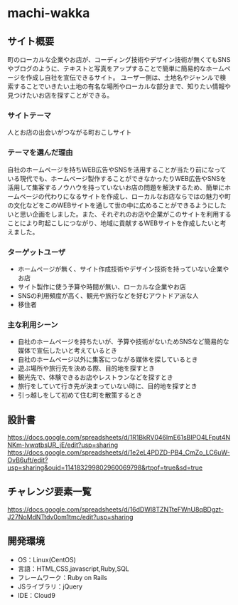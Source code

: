 # machi-wakka

## サイト概要
町のローカルな企業やお店が、コーディング技術やデザイン技術が無くてもSNSやブログのように、テキストと写真をアップすることで簡単に簡易的なホームページを作成し自社を宣伝できるサイト。
ユーザー側は、土地名やジャンルで検索することでいきたい土地の有名な場所やローカルな部分まで、知りたい情報や見つけたいお店を探すことができる。

### サイトテーマ
人とお店の出会いがつながる町おこしサイト

### テーマを選んだ理由
自社のホームページを持ちWEB広告やSNSを活用することが当たり前になっている現代でも、ホームページ製作することができなかったりWEB広告やSNSを活用して集客するノウハウを持っていないお店の問題を解決するため、簡単にホームページの代わりになるサイトを作成し、ローカルなお店ならではの魅力や町の文化などをこのWEBサイトを通して世の中に広めることができるようにしたいと思い企画をしました。また、それぞれのお店や企業がこのサイトを利用することにより町起こしにつながり、地域に貢献するWEBサイトを作成したいと考えました。

### ターゲットユーザ
- ホームページが無く、サイト作成技術やデザイン技術を持っていない企業やお店
- サイト製作に使う予算や時間が無い、ローカルな企業やお店
- SNSの利用頻度が高く、観光や旅行などを好むアウトドア派な人
- 移住者

### 主な利用シーン
- 自社のホームページを持ちたいが、予算や技術がないためSNSなど簡易的な媒体で宣伝したいと考えているとき
- 自社のホームページ以外に集客につながる媒体を探しているとき
- 遊ぶ場所や旅行先を決める際、目的地を探すとき
- 観光先で、体験できるお店やレストランなどを探すとき
- 旅行をしていて行き先が決まっていない時に、目的地を探すとき
- 引っ越しをして初めて住む町を散策するとき

## 設計書
https://docs.google.com/spreadsheets/d/1R1BkRV046lmE61sBIPO4LFput4NNKm-lvwqtbsUR_jE/edit?usp=sharing
https://docs.google.com/spreadsheets/d/1e2eL4PDZD-PB4_CmZo_LC6uW-OvB6uft/edit?usp=sharing&ouid=114183299802960069798&rtpof=true&sd=true

## チャレンジ要素一覧
<https://docs.google.com/spreadsheets/d/16dDWl8TZNTteFWnU8qBDgzt-J27NoMdNTtdv0om1tmc/edit?usp=sharing>

## 開発環境
- OS：Linux(CentOS)
- 言語：HTML,CSS,javascript,Ruby,SQL
- フレームワーク：Ruby on Rails
- JSライブラリ：jQuery
- IDE：Cloud9